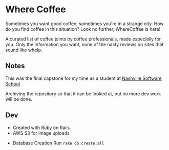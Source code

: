 # Where Coffee

Sometimes you want good coffee, sometimes you're in a strange city. How do you find coffee in this situation? Look no further, WhereCoffee is here!

A curated list of coffee joints by coffee professionals, made especially for you. Only the information you want, none of the nasty reviews on sites that sound like whelp.

## Notes

This was the final capstone for my time as a student at [Nashville Software School](http://nashvillesoftwareschool.com/)

Archiving the repository so that it can be looked at, but no more dev work will be done. 

## Dev

- Created with Ruby on Rails
- AWS S3 for image uploads

* Database Creation
Run `rake db:create:all`
